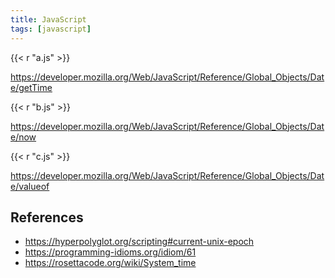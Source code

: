```yaml
---
title: JavaScript
tags: [javascript]
---
```


{{< r "a.js" >}}

<https://developer.mozilla.org/Web/JavaScript/Reference/Global_Objects/Date/getTime>

{{< r "b.js" >}}

<https://developer.mozilla.org/Web/JavaScript/Reference/Global_Objects/Date/now>

{{< r "c.js" >}}

<https://developer.mozilla.org/Web/JavaScript/Reference/Global_Objects/Date/valueof>

## References

- <https://hyperpolyglot.org/scripting#current-unix-epoch>
- <https://programming-idioms.org/idiom/61>
- <https://rosettacode.org/wiki/System_time>
